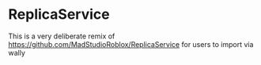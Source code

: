 # ReplicaService
This is a very deliberate remix of https://github.com/MadStudioRoblox/ReplicaService for users to import via wally
